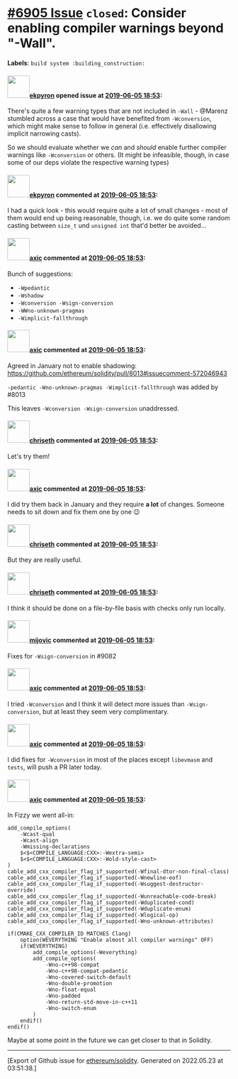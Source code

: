 # [\#6905 Issue](https://github.com/ethereum/solidity/issues/6905) `closed`: Consider enabling compiler warnings beyond "-Wall".
**Labels**: `build system :building_construction:`


#### <img src="https://avatars.githubusercontent.com/u/1347491?v=4" width="50">[ekpyron](https://github.com/ekpyron) opened issue at [2019-06-05 18:53](https://github.com/ethereum/solidity/issues/6905):

There's quite a few warning types that are not included in ``-Wall`` - @Marenz stumbled across a case that would have benefited from ``-Wconversion``, which might make sense to follow in general (i.e. effectively disallowing implicit narrowing casts).

So we should evaluate whether we *can* and *should* enable further compiler warnings like ``-Wconversion`` or others. (It might be infeasible, though, in case some of our deps violate the respective warning types)

#### <img src="https://avatars.githubusercontent.com/u/1347491?v=4" width="50">[ekpyron](https://github.com/ekpyron) commented at [2019-06-05 18:53](https://github.com/ethereum/solidity/issues/6905#issuecomment-501838728):

I had a quick look - this would require quite a lot of small changes - most of them would end up being reasonable, though, i.e. we do quite some random casting between ``size_t`` und ``unsigned int`` that'd better be avoided...

#### <img src="https://avatars.githubusercontent.com/u/20340?v=4" width="50">[axic](https://github.com/axic) commented at [2019-06-05 18:53](https://github.com/ethereum/solidity/issues/6905#issuecomment-565227264):

Bunch of suggestions:
- `-Wpedantic`
- `-Wshadow`
- `-Wconversion -Wsign-conversion`
- `-WWno-unknown-pragmas`
- `-Wimplicit-fallthrough`

#### <img src="https://avatars.githubusercontent.com/u/20340?v=4" width="50">[axic](https://github.com/axic) commented at [2019-06-05 18:53](https://github.com/ethereum/solidity/issues/6905#issuecomment-619451668):

Agreed in January not to enable shadowing: https://github.com/ethereum/solidity/pull/8013#issuecomment-572046943

`-pedantic -Wno-unknown-pragmas -Wimplicit-fallthrough` was added by #8013

This leaves `-Wconversion -Wsign-conversion` unaddressed.

#### <img src="https://avatars.githubusercontent.com/u/9073706?v=4" width="50">[chriseth](https://github.com/chriseth) commented at [2019-06-05 18:53](https://github.com/ethereum/solidity/issues/6905#issuecomment-619839831):

Let's try them!

#### <img src="https://avatars.githubusercontent.com/u/20340?v=4" width="50">[axic](https://github.com/axic) commented at [2019-06-05 18:53](https://github.com/ethereum/solidity/issues/6905#issuecomment-619843757):

I did try them back in January and they require **a lot** of changes. Someone needs to sit down and fix them one by one :wink:

#### <img src="https://avatars.githubusercontent.com/u/9073706?v=4" width="50">[chriseth](https://github.com/chriseth) commented at [2019-06-05 18:53](https://github.com/ethereum/solidity/issues/6905#issuecomment-619852979):

But they are really useful.

#### <img src="https://avatars.githubusercontent.com/u/9073706?v=4" width="50">[chriseth](https://github.com/chriseth) commented at [2019-06-05 18:53](https://github.com/ethereum/solidity/issues/6905#issuecomment-619853197):

I think it should be done on a file-by-file basis with checks only run locally.

#### <img src="https://avatars.githubusercontent.com/u/23421619?u=50068b46fd9aafcb2b59c0d93b9eb49692ba9c66&v=4" width="50">[mijovic](https://github.com/mijovic) commented at [2019-06-05 18:53](https://github.com/ethereum/solidity/issues/6905#issuecomment-636968999):

Fixes for `-Wsign-conversion` in #9082

#### <img src="https://avatars.githubusercontent.com/u/20340?v=4" width="50">[axic](https://github.com/axic) commented at [2019-06-05 18:53](https://github.com/ethereum/solidity/issues/6905#issuecomment-657779716):

I tried `-Wconversion` and I think it will detect more issues than `-Wsign-conversion`, but at least they seem very complimentary.

#### <img src="https://avatars.githubusercontent.com/u/20340?v=4" width="50">[axic](https://github.com/axic) commented at [2019-06-05 18:53](https://github.com/ethereum/solidity/issues/6905#issuecomment-658093753):

I did fixes for `-Wconversion` in most of the places except `libevmasm` and `tests`, will push a PR later today.

#### <img src="https://avatars.githubusercontent.com/u/20340?v=4" width="50">[axic](https://github.com/axic) commented at [2019-06-05 18:53](https://github.com/ethereum/solidity/issues/6905#issuecomment-725480130):

In Fizzy we went all-in:
```
add_compile_options(
    -Wcast-qual
    -Wcast-align
    -Wmissing-declarations
    $<$<COMPILE_LANGUAGE:CXX>:-Wextra-semi>
    $<$<COMPILE_LANGUAGE:CXX>:-Wold-style-cast>
)
cable_add_cxx_compiler_flag_if_supported(-Wfinal-dtor-non-final-class)
cable_add_cxx_compiler_flag_if_supported(-Wnewline-eof)
cable_add_cxx_compiler_flag_if_supported(-Wsuggest-destructor-override)
cable_add_cxx_compiler_flag_if_supported(-Wunreachable-code-break)
cable_add_cxx_compiler_flag_if_supported(-Wduplicated-cond)
cable_add_cxx_compiler_flag_if_supported(-Wduplicate-enum)
cable_add_cxx_compiler_flag_if_supported(-Wlogical-op)
cable_add_cxx_compiler_flag_if_supported(-Wno-unknown-attributes)

if(CMAKE_CXX_COMPILER_ID MATCHES Clang)
    option(WEVERYTHING "Enable almost all compiler warnings" OFF)
    if(WEVERYTHING)
        add_compile_options(-Weverything)
        add_compile_options(
            -Wno-c++98-compat
            -Wno-c++98-compat-pedantic
            -Wno-covered-switch-default
            -Wno-double-promotion
            -Wno-float-equal
            -Wno-padded
            -Wno-return-std-move-in-c++11
            -Wno-switch-enum
        )
    endif()
endif()
```

Maybe at some point in the future we can get closer to that in Solidity.


-------------------------------------------------------------------------------



[Export of Github issue for [ethereum/solidity](https://github.com/ethereum/solidity). Generated on 2022.05.23 at 03:51:38.]

